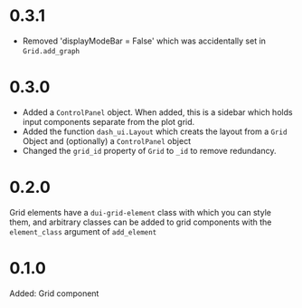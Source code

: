 # 0.3.1
* Removed 'displayModeBar = False' which was accidentally set in `Grid.add_graph`

# 0.3.0
* Added a `ControlPanel` object. When added, this is a sidebar which holds input components separate from the plot grid.
* Added the function `dash_ui.Layout` which creats the layout from a `Grid` Object and (optionally) a `ControlPanel` object
* Changed the `grid_id` property of `Grid` to `_id` to remove redundancy.

# 0.2.0
Grid elements have a `dui-grid-element` class with which you can style them, and 
arbitrary classes can be added to grid components with the `element_class` argument of 
`add_element`

# 0.1.0
Added: Grid component
